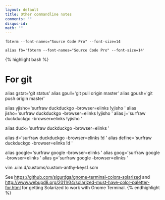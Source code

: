 ```yaml
---
layout: default
title: Other commandline notes
comments: ""
disqus-id:
math: ""
---
```



    fbterm --font-names="Source Code Pro" --font-size=14

    alias fb='fbterm --font-names="Source Code Pro" --font-size=14'

{% highlight bash %}
# For git

alias gstat='git status'
alias gpull='git pull origin master'
alias gpush='git push origin master'

alias yjisho='surfraw duckduckgo -browser=elinks \!yjisho '
alias jisho='surfraw duckduckgo -browser=elinks \!yjisho '
alias j='surfraw duckduckgo -browser=elinks \!yjisho '

alias duck='surfraw duckduckgo -browser=elinks '

alias d='surfraw duckduckgo -browser=elinks \!d '
alias define='surfraw duckduckgo -browser=elinks \!d '

alias google='surfraw google -browser=elinks '
alias goog='surfraw google -browser=elinks '
alias g='surfraw google -browser=elinks '


vim .uim.d/customs/custom-anthy-keys1.scm 

See https://github.com/sigurdga/gnome-terminal-colors-solarized
and http://www.webupd8.org/2011/04/solarized-must-have-color-paletter-for.html
for getting Solarized to work with Gnome Terminal.
{% endhighlight %}
